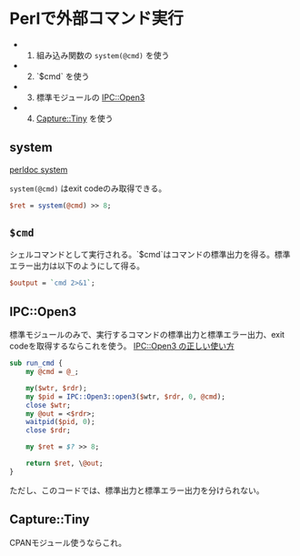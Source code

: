 Perlで外部コマンド実行
======================

- 1. 組み込み関数の `system(@cmd)` を使う
- 2. \`$cmd\` を使う
- 3. 標準モジュールの [IPC::Open3](https://metacpan.org/pod/IPC::Open3)
- 4. [Capture::Tiny](https://metacpan.org/pod/Capture::Tiny) を使う

## system

[perldoc system](http://perldoc.jp/func/system)

`system(@cmd)` はexit codeのみ取得できる。

```perl
$ret = system(@cmd) >> 8;
```

## `$cmd`

シェルコマンドとして実行される。\`$cmd\`はコマンドの標準出力を得る。標準エラー出力は以下のようにして得る。

```perl
$output = `cmd 2>&1`;
```

## IPC::Open3

標準モジュールのみで、実行するコマンドの標準出力と標準エラー出力、exit codeを取得するならこれを使う。
[IPC::Open3 の正しい使い方](http://d.hatena.ne.jp/kazuhooku/20100813/1281690025)

```perl
sub run_cmd {
    my @cmd = @_;

    my($wtr, $rdr);
    my $pid = IPC::Open3::open3($wtr, $rdr, 0, @cmd);
    close $wtr;
    my @out = <$rdr>;
    waitpid($pid, 0);
    close $rdr;

    my $ret = $? >> 8;

    return $ret, \@out;
}
```

ただし、このコードでは、標準出力と標準エラー出力を分けられない。

## Capture::Tiny

CPANモジュール使うならこれ。


